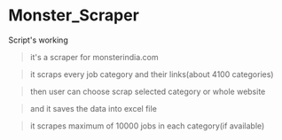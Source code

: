 # Monster_Scraper


Script's working

> it's a scraper for monsterindia.com

> it scraps every job category  and their links(about 4100 categories)

> then user can choose scrap selected category or whole website

> and it saves the data into excel file

> it scrapes maximum of 10000 jobs in each category(if available)
